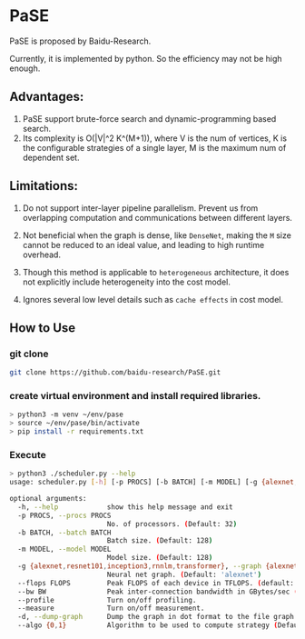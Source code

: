 # PaSE

PaSE is proposed by Baidu-Research.

Currently, it is implemented by python. So the efficiency may not be high enough.

## Advantages:

1. PaSE support brute-force search and dynamic-programming based search.
2. Its complexity is O(|V|^2 K^(M+1)), where V is the num of vertices, K is the configurable strategies of a single
   layer, M is the maximum num of dependent set.

## Limitations:

1. Do not support inter-layer pipeline parallelism. Prevent us from overlapping computation and communications between
   different layers.

2. Not beneficial when the graph is dense, like `DenseNet`, making the `M` size cannot be reduced to an ideal value, and
   leading to high runtime overhead.

3. Though this method is applicable to `heterogeneous` architecture, it does not explicitly include heterogeneity into
   the cost model.
   
4. Ignores several low level details such as `cache effects` in cost model.

## How  to Use

### git clone

```bash
git clone https://github.com/baidu-research/PaSE.git
```

### create virtual environment and install required libraries.

```bash
> python3 -m venv ~/env/pase
> source ~/env/pase/bin/activate
> pip install -r requirements.txt
```

### Execute

```bash
> python3 ./scheduler.py --help
usage: scheduler.py [-h] [-p PROCS] [-b BATCH] [-m MODEL] [-g {alexnet,resnet101,inception3,rnnlm,transformer}] [-a {0,1}] [--profile] [--measure] [-d] [--algo {0,1}]
```

```bash
optional arguments:
  -h, --help            show this help message and exit
  -p PROCS, --procs PROCS
                        No. of processors. (Default: 32)
  -b BATCH, --batch BATCH
                        Batch size. (Default: 128)
  -m MODEL, --model MODEL
                        Model size. (Default: 128)
  -g {alexnet,resnet101,inception3,rnnlm,transformer}, --graph {alexnet,resnet101,inception3,rnnlm,transformer}
                        Neural net graph. (Default: 'alexnet')
  --flops FLOPS         Peak FLOPS of each device in TFLOPS. (default: 10.0)
  --bw BW               Peak inter-connection bandwidth in GBytes/sec (default: 16.0)
  --profile             Turn on/off profiling.
  --measure             Turn on/off measurement.
  -d, --dump-graph      Dump the graph in dot format to the file graph.dot in the working directory.
  --algo {0,1}          Algorithm to be used to compute strategy (Default: 0).
```
